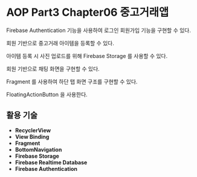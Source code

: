 # AOP Part3 Chapter06 중고거래앱

Firebase Authentication 기능을 사용하여 로그인 회원가입 기능을 구현할 수 있다.

회원 기반으로 중고거래 아이템을 등록할 수 있다.

아이템 등록 시 사진 업로드를 위해 Firebase Storage 를 사용할 수 있다.

회원 기반으로 채팅 화면을 구현할 수 있다.

Fragment 를 사용하여 하단 탭 화면 구조를 구현할 수 있다.

FloatingActionButton 을 사용한다.

## 활용 기술

- **RecyclerView**
- **View Binding**
- **Fragment**
- **BottomNavigation**
- **Firebase Storage**
- **Firebase Realtime Database**
- **Firebase Authentication**
